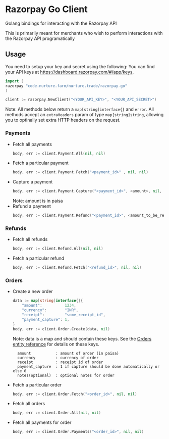 # Razorpay Go Client

Golang bindings for interacting with the Razorpay API

This is primarily meant for merchants who wish to perform interactions with the Razorpay API programatically

## Usage
You need to setup your key and secret using the following:
You can find your API keys at <https://dashboard.razorpay.com/#/app/keys>.

```go
import (
razorpay "code.nurture.farm/nurture.trade/razorpay-go"
)

client := razorpay.NewClient("<YOUR_API_KEY>", "<YOUR_API_SECRET>")

```

Note: All methods below return a `map[string]interface{}` and `error`. All methods accept an `extraHeaders` param of type `map[string]string`, allowing you to optinally set extra HTTP headers on the request.

### Payments

- Fetch all payments
    ```go
    body, err := client.Payment.All(nil, nil)
    ```
- Fetch a particular payment
    ```go
    body, err := client.Payment.Fetch("<payment_id>" , nil, nil)
    ```
- Capture a payment
    ```go
    body, err := client.Payment.Capture("<payment_id>", <amount>, nil, nil)
    ```
    Note: amount is in paisa
- Refund a payment
    ```go
    body, err := client.Payment.Refund("<payment_id>", <amount_to_be_refunded>, nil, nil)
    ```

### Refunds
- Fetch all refunds
    ```go
    body, err := client.Refund.All(nil, nil)
    ```
- Fetch a particular refund
    ```go
    body, err := client.Refund.Fetch("<refund_id>", nil, nil)
    ```

### Orders
- Create a new order

    ```go
    data := map[string]interface{}{
        "amount":          1234,
        "currency":        "INR",
        "receipt":         "some_receipt_id",
        "payment_capture": 1,
    }
    body, err := client.Order.Create(data, nil)
    ```
    Note: data is a map and should contain these keys. See the [Orders entity reference](https://razorpay.com/docs/api/orders/#order-entity) for details on these keys.

        amount           : amount of order (in paisa)
        currency         : currency of order
        receipt          : receipt id of order
        payment_capture  : 1 if capture should be done automatically or else 0
        notes(optional)  : optional notes for order

- Fetch a particular order
    ```go
    body, err := client.Order.Fetch("<order_id>", nil, nil)
    ```
- Fetch all orders
    ```go
    body, err := client.Order.All(nil, nil)
    ```
- Fetch all payments for order
    ```go
    body, err := client.Order.Payments("<order_id>", nil, nil)
    ```
